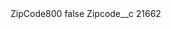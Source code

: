 <?xml version="1.0" encoding="UTF-8"?>
<CustomMetadata xmlns="http://soap.sforce.com/2006/04/metadata" xmlns:xsi="http://www.w3.org/2001/XMLSchema-instance" xmlns:xsd="http://www.w3.org/2001/XMLSchema">
    <label>ZipCode800</label>
    <protected>false</protected>
    <values>
        <field>Zipcode__c</field>
        <value xsi:type="xsd:string">21662</value>
    </values>
</CustomMetadata>
